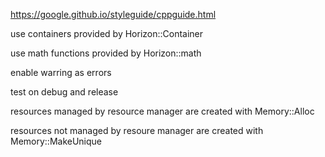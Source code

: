 https://google.github.io/styleguide/cppguide.html

use containers provided by Horizon::Container 

use math functions provided by Horizon::math

enable warring as errors

test on debug and release

resources managed by resource manager are created with Memory::Alloc

resources not managed by resoure manager are created with Memory::MakeUnique